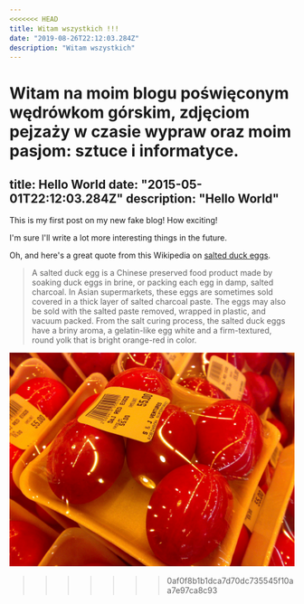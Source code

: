 ```yaml
---
<<<<<<< HEAD
title: Witam wszystkich !!!
date: "2019-08-26T22:12:03.284Z"
description: "Witam wszystkich"
---
```


Witam na moim blogu poświęconym wędrówkom górskim, zdjęciom pejzaży w czasie wypraw oraz moim pasjom: sztuce i informatyce.
=======
title: Hello World
date: "2015-05-01T22:12:03.284Z"
description: "Hello World"
---

This is my first post on my new fake blog! How exciting!

I'm sure I'll write a lot more interesting things in the future.

Oh, and here's a great quote from this Wikipedia on
[salted duck eggs](https://en.wikipedia.org/wiki/Salted_duck_egg).

> A salted duck egg is a Chinese preserved food product made by soaking duck
> eggs in brine, or packing each egg in damp, salted charcoal. In Asian
> supermarkets, these eggs are sometimes sold covered in a thick layer of salted
> charcoal paste. The eggs may also be sold with the salted paste removed,
> wrapped in plastic, and vacuum packed. From the salt curing process, the
> salted duck eggs have a briny aroma, a gelatin-like egg white and a
> firm-textured, round yolk that is bright orange-red in color.

![Chinese Salty Egg](./salty_egg.jpg)
>>>>>>> 0af0f8b1b1dca7d70dc735545f10aa7e97ca8c93
